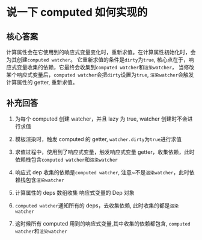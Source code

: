 # 说一下 computed 如何实现的

## 核心答案

计算属性会在它使用到的响应式变量变化时，重新求值。在计算属性初始化时，会为其创建`computed watcher`。
它重新求值的条件是`dirty`为`true`, 核心点在于，响应式变量收集的依赖，它最终会收集到`computed watcher`和`渲染watcher`，
当修改某个响应式变量后，`computed watcher`会把`dirty`设置为`true`, `渲染watcher`会触发计算属性的 getter, 重新求值。

## 补充回答

1. 为每个 computed 创建 watcher，并且 lazy 为 true, watcher 创建时不会进行求值

2. 模板渲染时，触发 computed 的 getter, `watcher.dirty`为`true`进行求值

3. 求值过程中，使用到了响应式变量，触发响应式变量 getter，收集依赖，此时依赖栈包含`computed watcher`和`渲染watcher`

4. 响应式 dep 收集的依赖是`computed watcher`, 注意~不是`渲染watcher`，此时依赖栈包含`渲染watcher`

5. 计算属性的 deps 数组收集 响应式变量的 Dep 对象

6. `computed watcher`通知所有的 deps，去收集依赖, 此时收集的都是`渲染watcher`

7. 这时候所有 computed 用到的响应式变量,其中收集的依赖都包含, `computed watcher`和`渲染watcher`
